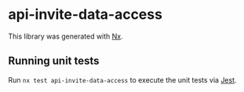 # api-invite-data-access

This library was generated with [Nx](https://nx.dev).

## Running unit tests

Run `nx test api-invite-data-access` to execute the unit tests via [Jest](https://jestjs.io).
